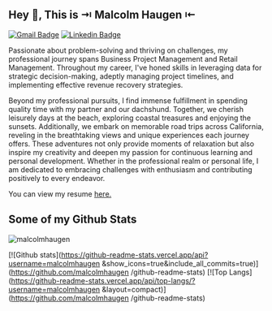## Hey 👋, This is ⇥ Malcolm Haugen ⇤
[![Gmail Badge](https://img.shields.io/badge/-malcolm.echague@gmail.com-c14438?style=flat&logo=Gmail&logoColor=white&link=mailto:malcolm.echague@gmail.com)](mailto:malcolm.echague@gmail.com) 
[![Linkedin Badge](https://img.shields.io/badge/-malcolmhaugen-0072b1?style=flat&logo=Linkedin&logoColor=white&link=https://www.linkedin.com/in/malcolmhaugen/)](https://www.linkedin.com/in/malcolmhaugen/) <p align='left'>Passionate about problem-solving and thriving on challenges, my professional journey spans Business Project Management and Retail Management. Throughout my career, I've honed skills in leveraging data for strategic decision-making, adeptly managing project timelines, and implementing effective revenue recovery strategies.

Beyond my professional pursuits, I find immense fulfillment in spending quality time with my partner and our dachshund. Together, we cherish leisurely days at the beach, exploring coastal treasures and enjoying the sunsets. Additionally, we embark on memorable road trips across California, reveling in the breathtaking views and unique experiences each journey offers. These adventures not only provide moments of relaxation but also inspire my creativity and deepen my passion for continuous learning and personal development. Whether in the professional realm or personal life, I am dedicated to embracing challenges with enthusiasm and contributing positively to every endeavor.</p><p align='left'> You can view my resume <a href='https://docs.google.com/document/d/1w1a1JMSCh-ikpdseSFMMW2JtXZydIPz6YY6iy-LAOOg/edit ' target=_blank><u>here</u>.</a></p>
## Some of my Github Stats
<p align=left> <img src=https://komarev.com/ghpvc/?username=malcolmhaugen  alt=malcolmhaugen  /> </p>

[![Github stats](https://github-readme-stats.vercel.app/api?username=malcolmhaugen &show_icons=true&include_all_commits=true)](https://github.com/malcolmhaugen /github-readme-stats)
[![Top Langs](https://github-readme-stats.vercel.app/api/top-langs/?username=malcolmhaugen &layout=compact)](https://github.com/malcolmhaugen /github-readme-stats)

